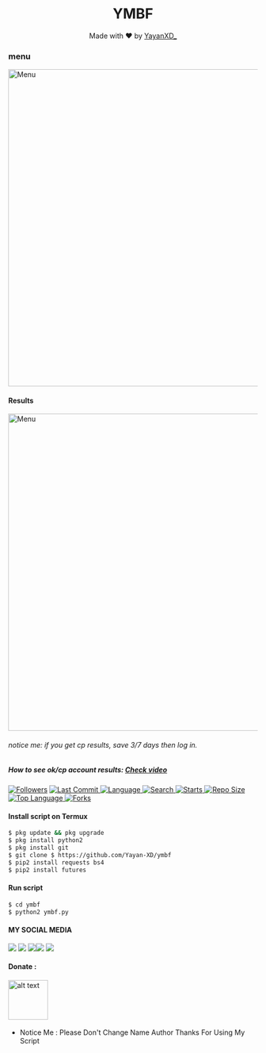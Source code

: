 <h1 align="center">
  YMBF
</h1>
</div>
<p align="center">
  Made with ❤️ by <a href="https://www.facebook.com/KM39453">YayanXD_</a>
</p>
<p align="center">
 
### menu
 <img src="#" width="640" title="Menu" alt="Menu">
</p>

#### Results
 <img src="#" width="640" title="Menu" alt="Menu">
</p>

###### notice me: if you get cp results, save 3/7 days then log in.

##### How to see ok/cp account results: [Check video](https://pixeldrain.com/u/oAgVoYVS)
<a href="https://github.com/Yayan-XD/followers">
<img title="Followers" src="https://img.shields.io/github/followers/Yayan-XD?label=Followers&color=blue&style=flat-square"></a>
<a href="https://github.com/Yayan-XD/termux-style/stargazers/">
  <a href="https://github.com/Yayan-XD/ymbf">
    <img alt="Last Commit" src="https://img.shields.io/github/last-commit/Yayan-XD/ymbf.svg"/>
  </a>
  <a href="https://github.com/Yayan-XD/ymbf">
    <img alt="Language" src="https://img.shields.io/github/languages/count/Yayan-XD/ymbf.svg"/>
  </a>
  <a href="https://github.com/Yayan-XD/ymbf">
    <img alt="Search" src="https://img.shields.io/github/search/Yayan-XD/Craker/ymbf.svg"/>
  </a>
  <a href="https://github.com/Yayan-XD/ymbf">
    <img alt="Starts" src="https://img.shields.io/github/stars/Yayan-XD/ymbf.svg"/>
  </a>
<a href="https://github.com/Yayan-XD/ymbf">
    <img alt="Repo Size" src="https://img.shields.io/github/repo-size/Yayan-XD/ymbf.svg"/>
  </a>

<a href="https://github.com/Yayan-XD/ymbf">
    <img alt="Top Language" src="https://img.shields.io/github/languages/top/Yayan-XD/ymbf.svg"/> <a href="https://github.com/Yayan-XD/ymbf">
    <img alt="Forks" src="https://img.shields.io/github/forks/Yayan-XD/ymbf.svg"/>
  </a>
</div>
<p align="center">

#### Install script on Termux
```bash
$ pkg update && pkg upgrade
$ pkg install python2
$ pkg install git
$ git clone $ https://github.com/Yayan-XD/ymbf
$ pip2 install requests bs4
$ pip2 install futures
```
#### Run script
```bash
$ cd ymbf
$ python2 ymbf.py
```
#### MY SOCIAL MEDIA

[![](https://img.shields.io/badge/Github-black?logo=Github&logoColor=black&labelColor=white)](https://github.com/Yayan-XD) [![](https://img.shields.io/badge/Twitter-blue?logo=Twitter&logoColor=White&labelColor=white)](https://mobile.twitter.com/moch_xd)
[![](https://img.shields.io/badge/Facebook-blue?logo=Facebook&logoColor=blue&labelColor=white)](https://www.facebook.com/KM39453)[![](https://img.shields.io/badge/Instagram-red?logo=Instagram&logoColor=red&labelColor=white)](https://www.instagram.com/yayanxd_/) [![](https://img.shields.io/badge/Whatsapp-CHAT-red?logo=Whatsapp&logoColor=Brightgreen&labelColor=white)](https://wa.me/6285603036683?text=Asalamualaikum+bang)

#### Donate :

<a href="https://saweria.co/YayanXD"><img src="https://upload.wikimedia.org/wikipedia/commons/7/72/Logo_dana_blue.svg" alt="alt text" width="80" height="80"></a> &nbsp;&nbsp;

* Notice Me : Please Don't Change Name Author
Thanks For Using My Script
